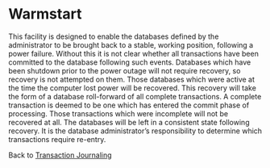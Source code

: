 # Warmstart

<PageHeader />

This facility is designed to enable the databases defined by the administrator to be brought back to a stable, working position, following a power failure. Without this it is not clear whether all transactions have been committed to the database following such events. Databases which have been shutdown prior to the power outage will not require recovery, so recovery is not attempted on them. Those databases which were active at the time the computer lost power will be recovered. This recovery will take the form of a database roll-forward of all complete transactions. A complete transaction is deemed to be one which has entered the commit phase of processing. Those transactions which were incomplete will not be recovered at all. The databases will be left in a consistent state following recovery. It is the database administrator’s responsibility to determine which transactions require re-entry.

Back to [Transaction Journaling](./../README.md)

<PageFooter />
